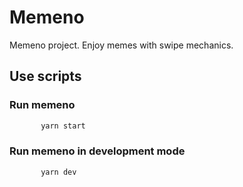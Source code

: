 # Memeno

Memeno project. Enjoy memes with swipe mechanics.

## Use scripts

### Run memeno

```sh
       yarn start
```

### Run memeno in development mode

```sh
       yarn dev
```
